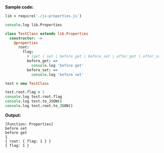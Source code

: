 __Sample code:__
```coffee
lib = require('./js-properties.js')

console.log lib.Properties

class TestClass extends lib.Properties
  constructor: ->
    @properties
      root:
        flag:
          # [get | set | before_get | before_set | after_get | after_set]: =>
          before_get: =>
            console.log 'before get'
          before_set: =>
            console.log 'before set'

test = new TestClass

test.root.flag = 1
console.log test.root.flag
console.log test.to_JSON()
console.log test.root.to_JSON()
```
__Output:__
	
	[Function: Properties]
	before set
	before get
	1
	{ root: { flag: 1 } }
	{ flag: 1 }
